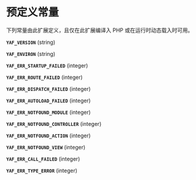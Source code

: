 预定义常量
==========

下列常量由此扩展定义，且仅在此扩展编译入 PHP 或在运行时动态载入时可用。

**`YAF_VERSION`** (<span class="type">string</span>)  
<span class="simpara"> </span>

**`YAF_ENVIRON`** (<span class="type">string</span>)  
<span class="simpara"> </span>

**`YAF_ERR_STARTUP_FAILED`** (<span class="type">integer</span>)  
<span class="simpara"> </span>

**`YAF_ERR_ROUTE_FAILED`** (<span class="type">integer</span>)  
<span class="simpara"> </span>

**`YAF_ERR_DISPATCH_FAILED`** (<span class="type">integer</span>)  
<span class="simpara"> </span>

**`YAF_ERR_AUTOLOAD_FAILED`** (<span class="type">integer</span>)  
<span class="simpara"> </span>

**`YAF_ERR_NOTFOUND_MODULE`** (<span class="type">integer</span>)  
<span class="simpara"> </span>

**`YAF_ERR_NOTFOUND_CONTROLLER`** (<span class="type">integer</span>)  
<span class="simpara"> </span>

**`YAF_ERR_NOTFOUND_ACTION`** (<span class="type">integer</span>)  
<span class="simpara"> </span>

**`YAF_ERR_NOTFOUND_VIEW`** (<span class="type">integer</span>)  
<span class="simpara"> </span>

**`YAF_ERR_CALL_FAILED`** (<span class="type">integer</span>)  
<span class="simpara"> </span>

**`YAF_ERR_TYPE_ERROR`** (<span class="type">integer</span>)  
<span class="simpara"> </span>
